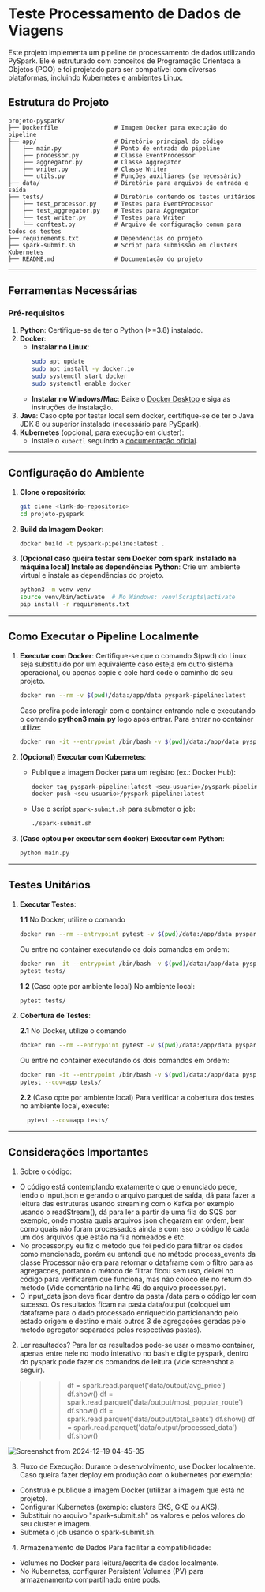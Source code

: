 # Teste Processamento de Dados de Viagens

Este projeto implementa um pipeline de processamento de dados utilizando PySpark. Ele é estruturado com conceitos de Programação Orientada a Objetos (POO) e foi projetado para ser compatível com diversas plataformas, incluindo Kubernetes e ambientes Linux.

## Estrutura do Projeto

```
projeto-pyspark/
├── Dockerfile                # Imagem Docker para execução do pipeline
├── app/                      # Diretório principal do código
│   ├── main.py               # Ponto de entrada do pipeline
│   ├── processor.py          # Classe EventProcessor
│   ├── aggregator.py         # Classe Aggregator
│   ├── writer.py             # Classe Writer
│   └── utils.py              # Funções auxiliares (se necessário)
├── data/                     # Diretório para arquivos de entrada e saída
├── tests/                    # Diretório contendo os testes unitários
│   ├── test_processor.py     # Testes para EventProcessor
│   ├── test_aggregator.py    # Testes para Aggregator
│   └── test_writer.py        # Testes para Writer
│   └── conftest.py           # Arquivo de configuração comum para todos os testes
├── requirements.txt          # Dependências do projeto
├── spark-submit.sh           # Script para submissão em clusters Kubernetes
├── README.md                 # Documentação do projeto
```

---

## Ferramentas Necessárias

### Pré-requisitos
1. **Python**: Certifique-se de ter o Python (>=3.8) instalado.
2. **Docker**:
   - **Instalar no Linux**:
     ```bash
     sudo apt update
     sudo apt install -y docker.io
     sudo systemctl start docker
     sudo systemctl enable docker
     ```
   - **Instalar no Windows/Mac**: Baixe o [Docker Desktop](https://www.docker.com/products/docker-desktop) e siga as instruções de instalação.
3. **Java**: Caso opte por testar local sem docker, certifique-se de ter o Java JDK 8 ou superior instalado (necessário para PySpark).
4. **Kubernetes** (opcional, para execução em cluster):
   - Instale o `kubectl` seguindo a [documentação oficial](https://kubernetes.io/docs/tasks/tools/).

---

## Configuração do Ambiente

1. **Clone o repositório**:
   ```bash
   git clone <link-do-repositorio>
   cd projeto-pyspark
   ```

2. **Build da Imagem Docker**:
   ```bash
   docker build -t pyspark-pipeline:latest .
   ```

3. **(Opcional caso queira testar sem Docker com spark instalado na máquina local) Instale as dependências Python**:
   Crie um ambiente virtual e instale as dependências do projeto.
   ```bash
   python3 -m venv venv
   source venv/bin/activate  # No Windows: venv\Scripts\activate
   pip install -r requirements.txt
   ```

---

## Como Executar o Pipeline Localmente

1. **Executar com Docker**:
   Certifique-se que o comando $(pwd) do Linux seja substituído por um equivalente caso esteja em outro sistema operacional, ou apenas copie e cole hard code o caminho do seu projeto.
   ```bash
   docker run --rm -v $(pwd)/data:/app/data pyspark-pipeline:latest
   ```
   Caso prefira pode interagir com o container entrando nele e executando o comando **python3 main.py** logo após entrar. Para entrar no container utilize:
   ```bash
   docker run -it --entrypoint /bin/bash -v $(pwd)/data:/app/data pyspark-pipeline:latest
   ```
   
2. **(Opcional) Executar com Kubernetes**:
   - Publique a imagem Docker para um registro (ex.: Docker Hub):
     ```bash
     docker tag pyspark-pipeline:latest <seu-usuario>/pyspark-pipeline:latest
     docker push <seu-usuario>/pyspark-pipeline:latest
     ```
   - Use o script `spark-submit.sh` para submeter o job:
     ```bash
     ./spark-submit.sh
     ```

3. **(Caso optou por executar sem docker) Executar com Python**:
   ```bash
   python main.py
   ```

---

## Testes Unitários

1. **Executar Testes**:
   
    **1.1** No Docker, utilize o comando
   ```bash
   docker run --rm --entrypoint pytest -v $(pwd)/data:/app/data pyspark-pipeline:latest tests/
   ```
   Ou entre no container executando os dois comandos em ordem:
     ```bash
     docker run -it --entrypoint /bin/bash -v $(pwd)/data:/app/data pyspark-pipeline:latest
     pytest tests/
     ```
   **1.2** (Caso opte por ambiente local) No ambiente local:
     ```bash
     pytest tests/
     ```

2. **Cobertura de Testes**:
   
    **2.1** No Docker, utilize o comando
   ```bash
   docker run --rm --entrypoint pytest -v $(pwd)/data:/app/data pyspark-pipeline:latest --cov=app tests/
   ```
   Ou entre no container executando os dois comandos em ordem:
     ```bash
     docker run -it --entrypoint /bin/bash -v $(pwd)/data:/app/data pyspark-pipeline:latest
     pytest --cov=app tests/
     ```
   **2.2** (Caso opte por ambiente local) Para verificar a cobertura dos testes no ambiente local, execute:
      ```bash
        pytest --cov=app tests/
      ```

---

## Considerações Importantes

1. Sobre o código:

- O código está contemplando exatamente o que o enunciado pede, lendo o input.json e gerando o arquivo parquet de saída, dá para fazer a leitura das estruturas usando streaming com o Kafka por exemplo usando o readStream(), dá para ler a partir de uma fila do SQS por exemplo, onde mostra quais arquivos json chegaram em ordem, bem como quais não foram processados ainda e com isso o código lê cada um dos arquivos que estão na fila nomeados e etc.
- No processor.py eu fiz o método que foi pedido para filtrar os dados como mencionado, porém eu entendi que no método process_events da classe Processor não era para retornar o dataframe com o filtro para as agregacoes, portanto o método de filtrar ficou sem uso, deixei no código para verificarem que funciona, mas não coloco ele no return do método (Vide comentário na linha 49 do arquivo processor.py).
- O input_data.json deve ficar dentro da pasta /data para o código ler com sucesso. Os resultados ficam na pasta data/output (coloquei um dataframe para o dado processado enriquecido particionando pelo estado origem e destino e mais outros 3 de agregações geradas pelo metodo agregator separados pelas respectivas pastas).

2. Ler resultados?
Para ler os resultados pode-se usar o mesmo container, apenas entre nele no modo interativo no bash e digite pyspark, dentro do pyspark pode fazer os comandos de  leitura (vide screenshot a seguir).
>>> df = spark.read.parquet('data/output/avg_price')
>>> df.show()
>>> df = spark.read.parquet('data/output/most_popular_route')
>>> df.show()
>>> df = spark.read.parquet('data/output/total_seats')
>>> df.show()
>>> df = spark.read.parquet('data/output/processed_data')
>>> df.show()

![Screenshot from 2024-12-19 04-45-35](https://github.com/user-attachments/assets/eb2f5167-5a29-475f-81da-6f0c3e1d9330)


3. Fluxo de Execução:
Durante o desenvolvimento, use Docker localmente.
Caso queira fazer deploy em produção com o kubernetes por exemplo:
- Construa e publique a imagem Docker (utilizar a imagem que está no projeto).
- Configurar Kubernetes (exemplo: clusters EKS, GKE ou AKS).
- Substituir no arquivo "spark-submit.sh" os valores <kubernetes-api-url> e <docker-image-url> pelos valores do seu cluster e imagem.
- Submeta o job usando o spark-submit.sh.

4. Armazenamento de Dados Para facilitar a compatibilidade:

- Volumes no Docker para leitura/escrita de dados localmente.
- No Kubernetes, configurar Persistent Volumes (PV) para armazenamento compartilhado entre pods.
